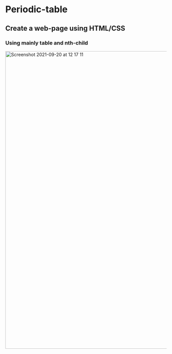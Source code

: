 # Periodic-table 

## Create a web-page using HTML/CSS

### Using mainly table and nth-child 

<img width="932" alt="Screenshot 2021-09-20 at 12 17 11" src="https://user-images.githubusercontent.com/89199990/152137070-d93d3729-d5a5-45e8-a6aa-99266163006b.png">

